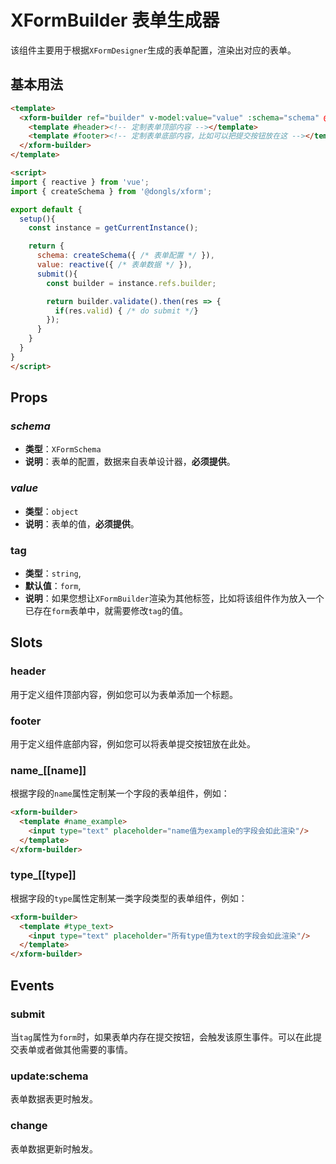 # XFormBuilder 表单生成器
该组件主要用于根据`XFormDesigner`生成的表单配置，渲染出对应的表单。

## 基本用法
```html
<template>
  <xform-builder ref="builder" v-model:value="value" :schema="schema" @submit.prevent="submit">
    <template #header><!-- 定制表单顶部内容 --></template>
    <template #footer><!-- 定制表单底部内容，比如可以把提交按钮放在这 --></template>
  </xform-builder>
</template>

<script>
import { reactive } from 'vue';
import { createSchema } from '@dongls/xform';

export default {
  setup(){
    const instance = getCurrentInstance();

    return {
      schema: createSchema({ /* 表单配置 */ }),
      value: reactive({ /* 表单数据 */ }),
      submit(){ 
        const builder = instance.refs.builder;

        return builder.validate().then(res => {
          if(res.valid) { /* do submit */}
        });
      }
    }
  }
}
</script>
```

## Props
### *schema*
- **类型**：`XFormSchema`<is-link path="/doc/model#XFormSchema"></is-link>
- **说明**：表单的配置，数据来自表单设计器，**必须提供**。
### *value*
- **类型**：`object`
- **说明**：表单的值，**必须提供**。
### tag
- **类型**：`string`,
- **默认值**：`form`,
- **说明**：如果您想让`XFormBuilder`渲染为其他标签，比如将该组件作为放入一个已存在`form`表单中，就需要修改`tag`的值。

## Slots
### header
用于定义组件顶部内容，例如您可以为表单添加一个标题。
### footer
用于定义组件底部内容，例如您可以将表单提交按钮放在此处。
### name_[[name]]
根据字段的`name`属性定制某一个字段的表单组件，例如：  
```html
<xform-builder>
  <template #name_example>
    <input type="text" placeholder="name值为example的字段会如此渲染"/>
  </template>
</xform-builder>
```
### type_[[type]]
根据字段的`type`属性定制某一类字段类型的表单组件，例如：
```html
<xform-builder>
  <template #type_text>
    <input type="text" placeholder="所有type值为text的字段会如此渲染"/>
  </template>
</xform-builder>
```
## Events
### submit
当`tag`属性为`form`时，如果表单内存在提交按钮，会触发该原生事件。可以在此提交表单或者做其他需要的事情。

### update:schema
表单数据表更时触发。

### change
表单数据更新时触发。